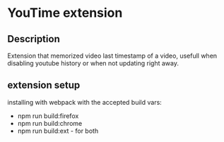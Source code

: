 # YouTime extension

## Description

Extension that memorized video last timestamp of a video, usefull when disabling youtube history or when not updating right away.

## extension setup

installing with webpack with the accepted build vars:

- npm run build:firefox
- npm run build:chrome
- npm run build:ext - for both
